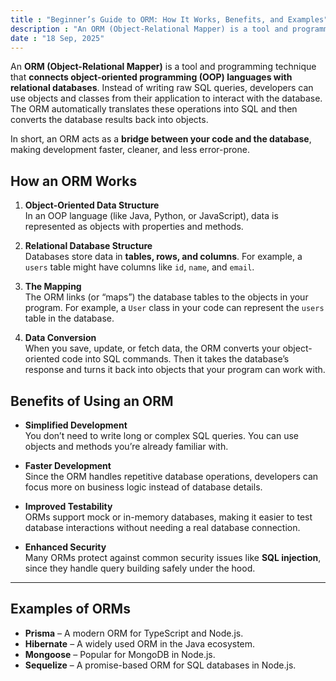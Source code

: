 ```yaml
---
title : "Beginner’s Guide to ORM: How It Works, Benefits, and Examples"
description : "An ORM (Object-Relational Mapper) is a tool and programming technique that connects object-oriented programming (OOP) languages with relational databases. Instead of writing raw SQL queries, developers can use objects and classes from their application to interact with the database. The ORM automatically translates these operations into SQL and then converts the database results back into objects."
date : "18 Sep, 2025"
---
```


An **ORM (Object-Relational Mapper)** is a tool and programming technique that **connects object-oriented programming (OOP) languages with relational databases**. Instead of writing raw SQL queries, developers can use objects and classes from their application to interact with the database. The ORM automatically translates these operations into SQL and then converts the database results back into objects.

In short, an ORM acts as a **bridge between your code and the database**, making development faster, cleaner, and less error-prone.

## How an ORM Works

1. **Object-Oriented Data Structure**  
    In an OOP language (like Java, Python, or JavaScript), data is represented as objects with properties and methods.
    
2. **Relational Database Structure**  
    Databases store data in **tables, rows, and columns**. For example, a `users` table might have columns like `id`, `name`, and `email`.
    
3. **The Mapping**  
    The ORM links (or “maps”) the database tables to the objects in your program. For example, a `User` class in your code can represent the `users` table in the database.
    
4. **Data Conversion**  
    When you save, update, or fetch data, the ORM converts your object-oriented code into SQL commands. Then it takes the database’s response and turns it back into objects that your program can work with.
    

## Benefits of Using an ORM

- **Simplified Development**  
    You don’t need to write long or complex SQL queries. You can use objects and methods you’re already familiar with.
    
- **Faster Development**  
    Since the ORM handles repetitive database operations, developers can focus more on business logic instead of database details.
    
- **Improved Testability**  
    ORMs support mock or in-memory databases, making it easier to test database interactions without needing a real database connection.
    
- **Enhanced Security**  
    Many ORMs protect against common security issues like **SQL injection**, since they handle query building safely under the hood.
    

---

## Examples of ORMs

- **Prisma** – A modern ORM for TypeScript and Node.js.  
- **Hibernate** – A widely used ORM in the Java ecosystem.
- **Mongoose** – Popular for MongoDB in Node.js.
- **Sequelize** – A promise-based ORM for SQL databases in Node.js.
